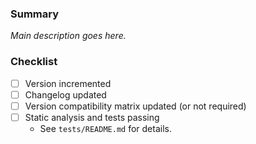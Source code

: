 ### Summary

*Main description goes here.*


### Checklist

- [ ] Version incremented
  <!-- The Helm charts in this repo use semantic versioning and the version must be increased for any change. -->
- [ ] Changelog updated
  <!-- The changelog must be updated for any version change. -->
- [ ] Version compatibility matrix updated (or not required)
  <!-- The version compatibility matrix must be updated for any major or minor version change. -->
- [ ] Static analysis and tests passing
   - See `tests/README.md` for details.
